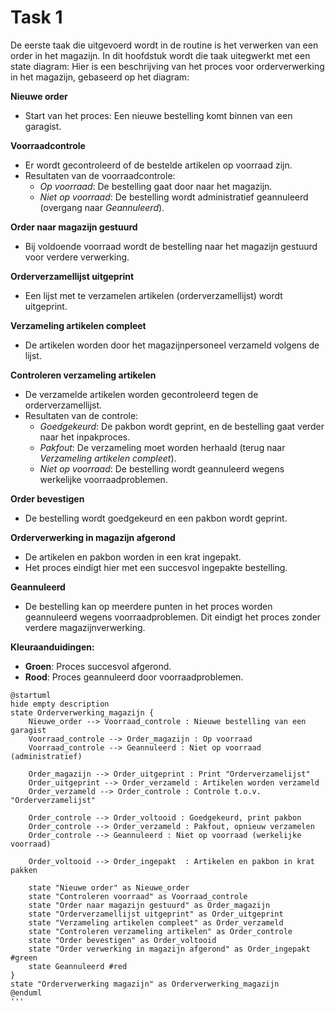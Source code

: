 # Task 1
De eerste taak die uitgevoerd wordt in de routine is het verwerken van een order in het magazijn. In dit hoofdstuk wordt die taak uitegwerkt met een state diagram:
Hier is een beschrijving van het proces voor orderverwerking in het magazijn, gebaseerd op het diagram:

**Nieuwe order**
- Start van het proces: Een nieuwe bestelling komt binnen van een garagist.

**Voorraadcontrole**
- Er wordt gecontroleerd of de bestelde artikelen op voorraad zijn.
- Resultaten van de voorraadcontrole:
  -  *Op voorraad*: De bestelling gaat door naar het magazijn.
  - *Niet op voorraad*: De bestelling wordt administratief geannuleerd (overgang naar *Geannuleerd*).

**Order naar magazijn gestuurd**
- Bij voldoende voorraad wordt de bestelling naar het magazijn gestuurd voor verdere verwerking.

**Orderverzamellijst uitgeprint**
- Een lijst met te verzamelen artikelen (orderverzamellijst) wordt uitgeprint.

**Verzameling artikelen compleet**
- De artikelen worden door het magazijnpersoneel verzameld volgens de lijst.

**Controleren verzameling artikelen**
- De verzamelde artikelen worden gecontroleerd tegen de orderverzamellijst.
- Resultaten van de controle:
  - *Goedgekeurd*: De pakbon wordt geprint, en de bestelling gaat verder naar het inpakproces.
  - *Pakfout*: De verzameling moet worden herhaald (terug naar *Verzameling artikelen compleet*).
  - *Niet op voorraad*: De bestelling wordt geannuleerd wegens werkelijke voorraadproblemen.

**Order bevestigen**
- De bestelling wordt goedgekeurd en een pakbon wordt geprint.

**Orderverwerking in magazijn afgerond**
- De artikelen en pakbon worden in een krat ingepakt.
- Het proces eindigt hier met een succesvol ingepakte bestelling.

**Geannuleerd**
- De bestelling kan op meerdere punten in het proces worden geannuleerd wegens voorraadproblemen. Dit eindigt het proces zonder verdere magazijnverwerking.

**Kleuraanduidingen:**
- **Groen**: Proces succesvol afgerond.
- **Rood**: Proces geannuleerd door voorraadproblemen.

```plantuml
@startuml
hide empty description
state Orderverwerking_magazijn {
    Nieuwe_order --> Voorraad_controle : Nieuwe bestelling van een garagist
    Voorraad_controle --> Order_magazijn : Op voorraad
    Voorraad_controle --> Geannuleerd : Niet op voorraad (administratief)

    Order_magazijn --> Order_uitgeprint : Print "Orderverzamelijst"
    Order_uitgeprint --> Order_verzameld : Artikelen worden verzameld
    Order_verzameld --> Order_controle : Controle t.o.v. "Orderverzamelijst"

    Order_controle --> Order_voltooid : Goedgekeurd, print pakbon
    Order_controle --> Order_verzameld : Pakfout, opnieuw verzamelen
    Order_controle --> Geannuleerd : Niet op voorraad (werkelijke voorraad)

    Order_voltooid --> Order_ingepakt  : Artikelen en pakbon in krat pakken  

    state "Nieuwe order" as Nieuwe_order
    state "Controleren voorraad" as Voorraad_controle
    state "Order naar magazijn gestuurd" as Order_magazijn
    state "Orderverzamellijst uitgeprint" as Order_uitgeprint
    state "Verzameling artikelen compleet" as Order_verzameld
    state "Controleren verzameling artikelen" as Order_controle
    state "Order bevestigen" as Order_voltooid
    state "Order verwerking in magazijn afgerond" as Order_ingepakt #green
    state Geannuleerd #red 
}
state "Orderverwerking magazijn" as Orderverwerking_magazijn
@enduml
'''







